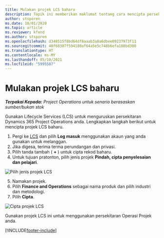 ```yaml
---
title: Mulakan projek LCS baharu
description: Topik ini memberikan maklumat tentang cara mencipta persekitaran Operasi Projek baharu.
author: stsporen
ms.date: 10/01/2020
ms.topic: article
ms.reviewer: kfend
ms.author: stsporen
ms.openlocfilehash: d348515f8bd64df8aaab3a8a6dbee09237973f11
ms.sourcegitcommit: 40f68387f594180af64a5e5c748b6efa188bd300
ms.translationtype: HT
ms.contentlocale: ms-MY
ms.lasthandoff: 05/10/2021
ms.locfileid: "5995587"
---
```

# <a name="start-a-new-lcs-project"></a>Mulakan projek LCS baharu

_**Terpakai Kepada:** Project Operations untuk senario berasaskan sumber/bukan stok_

Gunakan Lifecycle Services (LCS) untuk menguruskan persekitaran Dynamics 365 Project Operations anda. Lengkapkan langkah berikut untuk mencipta projek LCS baharu.

1. Pergi ke [LCS](https://lcs.dynamics.com/Logon/Index) dan pilih **Log masuk** menggunakan akaun yang anda gunakan untuk melanggan.
2. Jika digesa, terima terma perundangan dan privasi.
3. Pilih tanda tambah ( **+** ) untuk cipta rekod baharu.
4. Untuk tujuan pratonton, pilih jenis projek **Pindah, cipta penyelesaian dan pelajari**.

  ![Pilih jenis projek LCS](./media/create-lcs-1.png)

5. Namakan projek. 
6. Pilih **Finance and Operations** sebagai nama produk dan pilih industri dan metodologi. 
7. Pilih **Cipta**.

![Cipta projek LCS](./media/create-lcs-2.png)

Gunakan projek LCS ini untuk menggunakan persekitaran Operasi Projek anda.



[!INCLUDE[footer-include](../includes/footer-banner.md)]